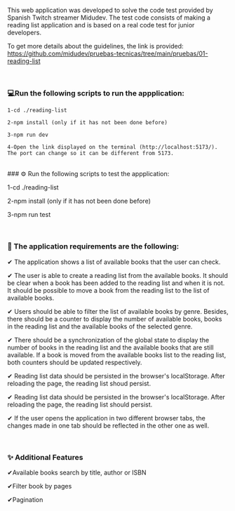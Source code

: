 This web application was developed to solve the code test provided by Spanish Twitch streamer Midudev. The test code consists of making a reading list application and is based on a real code test for junior developers.

To get more details about the guidelines, the link is provided: https://github.com/midudev/pruebas-tecnicas/tree/main/pruebas/01-reading-list

<br>

### 💻Run the following scripts to run the appplication:

    1-cd ./reading-list
    
    2-npm install (only if it has not been done before)
    
    3-npm run dev
    
    4-Open the link displayed on the terminal (http://localhost:5173/). The port can change so it can be different from 5173. 

<br>
### ⚙ Run the following scripts to test the appplication:

  1-cd ./reading-list
  
  2-npm install (only if it has not been done before)
  
  3-npm run test

<br>

### 📝 The application requirements are the following:

✔ The application shows a list of available books that the user can check.

✔ The user is able to create a reading list from the available books. It should be clear when a book has been added to the reading list and when it is not. It should be possible to move a book from the reading list to the list of available books.

✔ Users should be able to filter the list of available books by genre. Besides, there should be a counter to display the number of available books, books in the reading list and the available books of the selected genre. 

✔ There should be a synchronization of the global state to display the number of books in the reading list and the available books that are still available. If a book is moved from the available books list to the reading list, both counters should be updated respectively.

✔ Reading list data should be persisted in the browser's localStorage. After reloading the page, the reading list shoud persist.


✔ Reading list data should be persisted in the browser's localStorage. After reloading the page, the reading list should persist.

✔ If the user opens the application in two different browser tabs, the changes made in one tab should be reflected in the other one as well.

<br>

### ✨ Additional Features

✔Available books search by title, author or ISBN

✔Filter book by pages

✔Pagination

